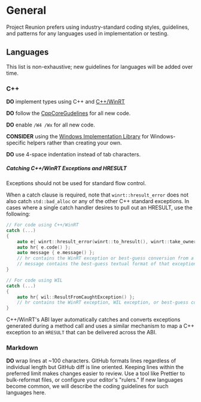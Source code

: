 # General

Project Reunion prefers using industry-standard coding styles, guidelines, and patterns for any
languages used in implementation or testing.

## Languages

This list is non-exhaustive; new guidelines for languages will be added over time.

### C++

**DO** implement types using C++ and [C++/WinRT](https://github.com/microsoft/cppwinrt)

**DO** follow the [CppCoreGudelines](https://github.com/isocpp/CppCoreGuidelines) for all new code.

**DO** enable `/W4 /Wx` for all new code.

**CONSIDER** using the [Windows Implementation Library](https://github.com/Microsoft/wil) for
Windows-specific helpers rather than creating your own.

**DO** use 4-space indentation instead of tab characters.

##### Catching C++/WinRT Exceptions and HRESULT

Exceptions should not be used for standard flow control.

When a catch clause is required, note that `winrt::hresult_error` does not also catch
`std::bad_alloc` or any of the other C++ standard exceptions. In cases where a single catch handler
desires to pull out an HRESULT, use the following:

```c++
// For code using C++/WinRT
catch (...)
{
    auto e{ winrt::hresult_error(winrt::to_hresult(), winrt::take_ownership_from_abi) };
    auto hr{ e.code() };
    auto message { e.message() };
    // hr contains the WinRT exception or best-guess conversion from a C++ exception,
    // message contains the best-guess textual format of that exception
}

// For code using WIL
catch (...)
{
    auto hr{ wil::ResultFromCaughtException() };
    // hr contains the WinRT exception, WIL exception, or best-guess conversion from a C++ exception
}
```

C++/WinRT's ABI layer automatically catches and converts exceptions generated during a method call
and uses a similar mechanism to map a C++ exception to an `HRESULT` that can be delivered across the
ABI.

### Markdown

**DO** wrap lines at ~100 characters. GitHub formats lines regardless of individual length but
GitHub diff is line oriented. Keeping lines within the preferred limit makes changes easier to
review. Use a tool like Prettier to bulk-reformat files, or configure your editor's "rulers." If new
languages become common, we will describe the coding guidelines for such languages here.
